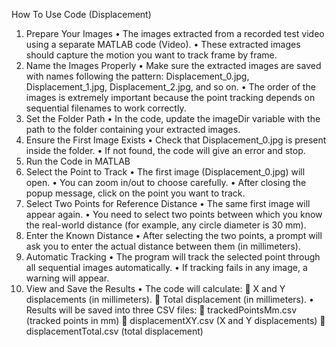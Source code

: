 How To Use Code (Displacement)
1.	Prepare Your Images
•	The images extracted from a recorded test video using a separate MATLAB code (Video).
•	These extracted images should capture the motion you want to track frame by frame.
2.	Name the Images Properly
•	Make sure the extracted images are saved with names following the pattern:
Displacement_0.jpg, Displacement_1.jpg, Displacement_2.jpg, and so on.
•	The order of the images is extremely important because the point tracking depends on sequential filenames to work correctly.
3.	Set the Folder Path
•	In the code, update the imageDir variable with the path to the folder containing your extracted images.
4.	Ensure the First Image Exists
•	Check that Displacement_0.jpg is present inside the folder.
•	If not found, the code will give an error and stop.
5.	Run the Code in MATLAB
6.	Select the Point to Track
•	The first image (Displacement_0.jpg) will open.
•	You can zoom in/out to choose carefully.
•	After closing the popup message, click on the point you want to track.
7.	Select Two Points for Reference Distance
•	The same first image will appear again.
•	You need to select two points between which you know the real-world distance (for example, any circle diameter is 30 mm).
8.	Enter the Known Distance
•	After selecting the two points, a prompt will ask you to enter the actual distance between them (in millimeters).
 
9.	Automatic Tracking
•	The program will track the selected point through all sequential images automatically.
•	If tracking fails in any image, a warning will appear.
10.	View and Save the Results
•	The code will calculate:
	X and Y displacements (in millimeters).
	Total displacement (in millimeters).
•	Results will be saved into three CSV files:
	trackedPointsMm.csv (tracked points in mm)
	displacementXY.csv (X and Y displacements)
	displacementTotal.csv (total displacement)

